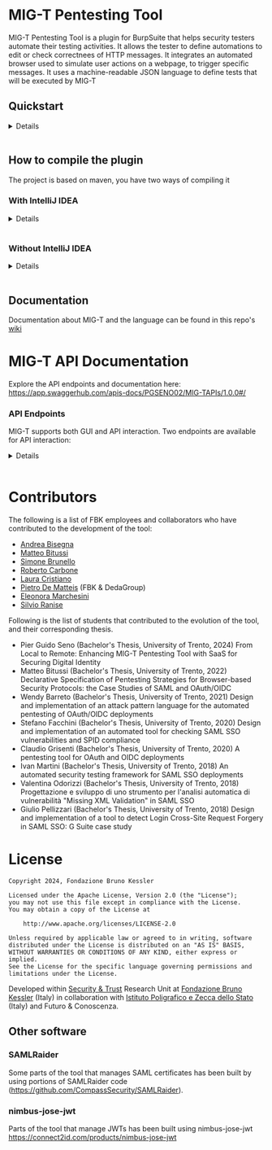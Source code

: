 # MIG-T Pentesting Tool

MIG-T Pentesting Tool is a plugin for BurpSuite that helps security testers automate their testing activities. It allows the tester to define automations to edit or check correctnees of HTTP messages. It integrates an automated browser used to simulate user actions on a webpage, to trigger specific messages. It uses a machine-readable JSON language to define tests that will be executed by MIG-T<br>

## Quickstart

<details>
  <summary>Details</summary>
We suggest you to download the lastest release of the tool from the release page, otherwise you can compile the last version from the source code by following the steps described in the "[how to compile the plugin](#how-to-compile-the-plugin)" section.

## Download & start the tool

1. download from the release page the last version of the tool, select the jar which ends with `with-dependencies`, or compile the source code.
2. Download the last version of [Burp Suite Community Edition](https://portswigger.net/burp/releases/community/latest)
3. Start Burp and go in the _Exstensions_ tab
4. Press _Add_ button
5. In the _Extension file (.jar)_ select the tool jar you downloaded before
6. Now the plugin should be loaded, go to the "MIG-T" tab, and you can start using it. For more info on how to start testing, check out the [wiki](https://github.com/stfbk/mig-t/wiki)

## Download and add browser driver

Depending on the browser you want to use (firefox or chrome), you will need to specify the corresponding driver. Note that you have to download the driver for the corresponding browser version

To download the driver go to:

- [Driver for chrome](https://chromedriver.chromium.org/home)
- [Driver for firefox](https://github.com/mozilla/geckodriver/releases)

Select the browser you want to use using the buttons in the tool interface.

To add the driver to the tool, use the "select driver" button in the tool interface and locate the driver file you downloaded before.

## Run a test

Before starting, make sure you have updated your msg_def.json file in the Burp installation folder. You have to add the definitions of the message_types that you use in your tests in that file.

To run a test you need to fill the "Input JSON" page with the test suite, and click on the "Read JSON" button. Once this has been done, in the upper part of mig-t, you will find all the tabs of the sessions declared in the tests, you need to fill them with the corresponding session track.

If you declared more than one session in one test, you need to specify and start a different proxy for each session used. This is because there has to be a way to differentiate the traffic between the two sessions. To do that, go to "session config" tab in mig-t, (if you have already done the previous part you should see all the sessions you declared in your tests associated with a port) now, you need to change the port according to different proxies that you need to start from the Burp settings. Then press save.

Now go back to Input JSON, and press Execute Test Suite.

Once the tests have been executed, you will see the result in the "Test Suite Result" and by clicking on a result, you can see in details the matched messages in the tab "Test results".

If you want to see the entire history of the messages go to "proxy" tab in Burp, then "HTTP history"

</details><br>

## How to compile the plugin

The project is based on maven, you have two ways of compiling it

### With IntelliJ IDEA

<details>
  <summary>Details</summary>
The folder tool is an intelliJ project, if you open it with intelliJ IDEA it should be easier to compile: just go to `view > Tool Windows > Maven` and doubleclick on package under lifecycle.
</details><br>

### Without IntelliJ IDEA

<details>
  <summary>Details</summary>
You don't have to use IDEA to compile the project, you can install maven, go to the project direcotry `tool` mentioned before and type

```bash
mvn install
mvn package
```

If the project builds, the output jar should be located in the folder `tool/target/`

Two jar will be generated:

```
*-with-dependencies.jar
*.jar
```

You have to use the jar that has "-with-dependencies" in its name, the other will not work in burp.

</details><br>

## Documentation

Documentation about MIG-T and the language can be found in this repo's [wiki](https://github.com/stfbk/mig-t/wiki)

# MIG-T API Documentation

Explore the API endpoints and documentation here: <https://app.swaggerhub.com/apis-docs/PGSENO02/MIG-TAPIs/1.0.0#/>

### API Endpoints

MIG-T supports both GUI and API interaction. Two endpoints are available for API interaction:

<details>
  <summary>Details</summary>

#### /execute [POST]

Check the validity of the test and run the test. 

Input: 
```json
{
  "test": "test content",
  "sessions": {
    "session_name_1": "session content",
    "session_name_2": "session content"
  }
}
```

Output:
- HTTP status code 200 (ok)

#### /result [GET]

Checks whether the test is finished and returns the result.

Output:
- If the test is not finished:
```json
{
  "finished": false
}
```
- If the test is finished:
```json
{
  "finished": true,
  "tests": [
    {
      "references": "",
      "test name": "",
      "description": "",
      "type": "",
      "mitigations": "",
      "result": ""
    }
  ]
}
```
A verbose parameter is available (`/result?verbose=true`) to retrieve data from requests. For example:
```json
{
  "finished": true,
  "tests": [
    {
      "references": "",
      "test name": "Does the OP release Access Tokens with the use of refresh tokens",
      "description": "In this test the offline access flow is accomplished and a refresh token is obtained. After this, a new token request is done with \"grant_type\u003drefresh_token\" and the refresh token inserted in the \"refresh_token\" parameter. The response must include the Access Token",
      "type": "active",
      "mitigations": "",
      "result": "success",
      "details": [
        {
          "message type": "Authentication request",
          "request": "base64_of_the_request"
        }
      ]
    }
  ]
}
```
</details><br>

# Contributors

The following is a list of FBK employees and collaborators who have contributed to the development of the tool:

- [Andrea Bisegna](https://st.fbk.eu/people/andrea-bisegna)
- [Matteo Bitussi](https://st.fbk.eu/people/matteo-bitussi)
- [Simone Brunello](https://st.fbk.eu/people/simone-brunello)
- [Roberto Carbone](https://st.fbk.eu/people/roberto-carbone)
- [Laura Cristiano](https://cs.fbk.eu/people/laura-cristiano)
- [Pietro De Matteis](https://rising.fbk.eu/people/pietro-de-matteis) (FBK & DedaGroup)
- [Eleonora Marchesini](https://st.fbk.eu/people/eleonora-marchesini)
- [Silvio Ranise](https://cs.fbk.eu/people/silvio-ranise)


Following is the list of students that contributed to the evolution of the tool, and their corresponding thesis.

- Pier Guido Seno (Bachelor's Thesis, University of Trento, 2024) From Local to Remote: Enhancing MIG-T Pentesting Tool with SaaS for Securing Digital Identity
- Matteo Bitussi (Bachelor's Thesis, University of Trento, 2022) Declarative Specification of Pentesting Strategies for Browser-based Security Protocols: the Case Studies of SAML and OAuth/OIDC
- Wendy Barreto (Bachelor's Thesis, University of Trento, 2021) Design and implementation of an attack pattern language for the automated pentesting of OAuth/OIDC deployments
- Stefano Facchini (Bachelor's Thesis, University of Trento, 2020) Design and implementation of an automated tool for checking SAML SSO vulnerabilities and SPID compliance
- Claudio Grisenti (Bachelor's Thesis, University of Trento, 2020) A pentesting tool for OAuth and OIDC deployments
- Ivan Martini (Bachelor's Thesis, University of Trento, 2018) An automated security testing framework for SAML SSO deployments
- Valentina Odorizzi (Bachelor's Thesis, University of Trento, 2018) Progettazione e sviluppo di uno strumento per l'analisi automatica di vulnerabilità "Missing XML Validation" in SAML SSO
- Giulio Pellizzari (Bachelor's Thesis, University of Trento, 2018) Design and implementation of a tool to detect Login Cross-Site Request Forgery in SAML SSO: G Suite case study

# License

```
Copyright 2024, Fondazione Bruno Kessler

Licensed under the Apache License, Version 2.0 (the "License");
you may not use this file except in compliance with the License.
You may obtain a copy of the License at

    http://www.apache.org/licenses/LICENSE-2.0

Unless required by applicable law or agreed to in writing, software
distributed under the License is distributed on an "AS IS" BASIS,
WITHOUT WARRANTIES OR CONDITIONS OF ANY KIND, either express or implied.
See the License for the specific language governing permissions and
limitations under the License.
```

Developed within [Security & Trust](https://st.fbk.eu/) Research Unit at [Fondazione Bruno Kessler](https://www.fbk.eu/en/) (Italy) in collaboration with [Istituto Poligrafico e Zecca dello Stato](https://www.ipzs.it/) (Italy) and Futuro & Conoscenza.

## Other software

### SAMLRaider

Some parts of the tool that manages SAML certificates has been built by using portions of SAMLRaider code (<https://github.com/CompassSecurity/SAMLRaider>).

### nimbus-jose-jwt

Parts of the tool that manage JWTs has been built using nimbus-jose-jwt
<https://connect2id.com/products/nimbus-jose-jwt>
